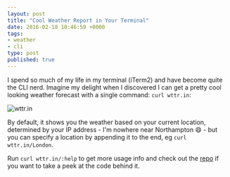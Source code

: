 ```yaml
---
layout: post
title: "Cool Weather Report in Your Terminal"
date: 2016-02-18 10:46:59 +0000
tags:
- weather
- cli
type: post
published: true
---
```


I spend so much of my life in my terminal (iTerm2) and have become quite the CLI nerd.  Imagine my delight when I discovered I can get a pretty cool looking weather forecast with a single command: `curl wttr.in`:

![wttr.in](/assets/wttr.in.png)

By default, it shows you the weather based on your current location, determined by your IP address - I'm nowhere near Northampton :smile: - but you can specify a location by appending it to the end, eg `curl wttr.in/London`.

Run `curl wttr.in/:help` to get more usage info and check out the [repo](https://github.com/chubin/wttr.in) if you want to take a peek at the code behind it.
